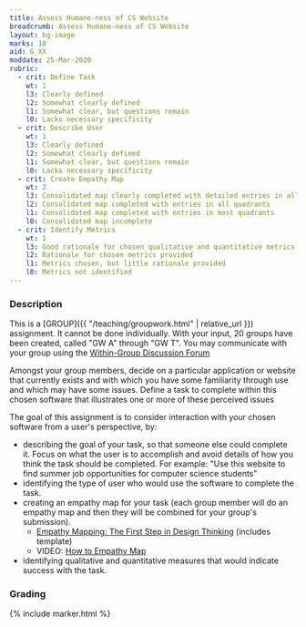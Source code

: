 ```yaml
---
title: Assess Humane-ness of CS Website
breadcrumb: Assess Humane-ness of CS Website
layout: bg-image
marks: 10
aid: G_XX
moddate: 25-Mar-2020
rubric:
  - crit: Define Task
    wt: 1
    l3: Clearly defined
    l2: Somewhat clearly defined
    l1: Somewhat clear, but questions remain
    l0: Lacks necessary specificity
  - crit: Describe User
    wt: 1
    l3: Clearly defined
    l2: Somewhat clearly defined
    l1: Somewhat clear, but questions remain
    l0: Lacks necessary specificity
  - crit: Create Empathy Map
    wt: 2
    l3: Consolidated map clearly completed with detailed entries in all quadrants
    l2: Consolidated map completed with entries in all quadrants
    l1: Consolidated map completed with entries in most quadrants
    l0: Consolidated map incomplete
  - crit: Identify Metrics
    wt: 1
    l3: Good rationale for chosen qualitative and quantitative metrics provided
    l2: Rationale for chosen metrics provided
    l1: Metrics chosen, but little rationale provided
    l0: Metrics not identified
---
```

### Description

This is a [GROUP]({{ "/teaching/groupwork.html" | relative_url }}) assignment. It cannot be done individually. With your input, 20 groups have been created, called "GW A" through "GW T". You may communicate with your group using the [Within-Group Discussion Forum](https://urcourses.uregina.ca/mod/forum/view.php?id=908333)

Amongst your group members, decide on a particular application or website that currently exists and with which you have some familiarity through use and which may have some issues. Define a task to complete within this chosen software that illustrates one or more of these perceived issues

The goal of this assignment is to consider interaction with your chosen software from a user's perspective, by:
* describing the goal of your task, so that someone else could complete it. Focus on what the user is to accomplish and avoid details of how you think the task should be completed. For example:
"Use this website to find summer job opportunities for computer science students"
* identifying the type of user who would use the software to complete the task.
* creating an empathy map for your task (each group member will do an empathy map and then they will be combined for your group's submission).
  * [Empathy Mapping: The First Step in Design Thinking](https://www.nngroup.com/articles/empathy-mapping/) (includes template)
  * VIDEO: [How to Empathy Map](https://www.nngroup.com/videos/empathy-map/)
* identifying qualitative and quantitative measures that would indicate success with the task.

### Grading

{% include marker.html %}
